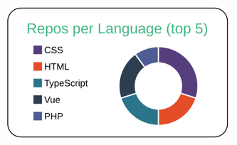 [![](https://raw.githubusercontent.com/Co9xs/Co9xs/master/profile-summary-card-output/vue/1-repos-per-language.svg)](https://github.com/vn7n24fzkq/github-profile-summary-cards)


